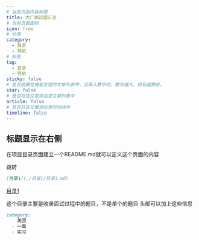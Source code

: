 ```yaml
---
# 当前页面内容标题
title: 大厂面试题汇总
# 当前页面图标
icon: free
# 分类
category:
  - 目录
  - 导航
# 标签
tag:
  - 目录
  - 导航
sticky: false
# 是否收藏在博客主题的文章列表中，当填入数字时，数字越大，排名越靠前。
star: false
# 是否将该文章添加至文章列表中
article: false
# 是否将该文章添加至时间线中
timeline: false
---
```


## 标题显示在右侧

在项目目录页面建立一个README.md就可以定义这个页面的内容

跳转
```markdown
[目录1](./目录1/目录1.md)
```
[目录1](./目录1/目录1.md)


这个目录主要是收录面试过程中的题目，不是单个的题目
头部可以加上这些信息
```markdown
category:
  - 美团
  - 一面
  - 实习
```
